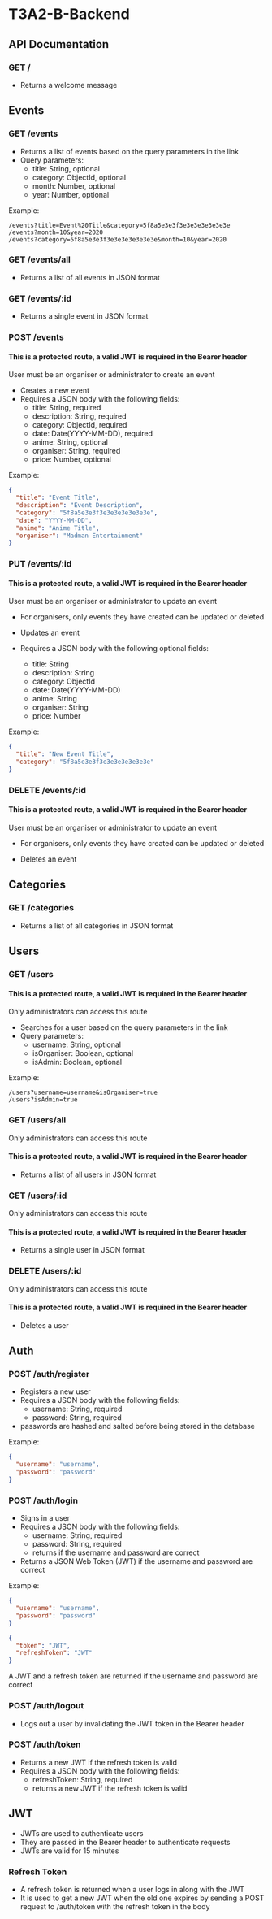 # T3A2-B-Backend

## API Documentation

### GET /
- Returns a welcome message

## Events

### GET /events

- Returns a list of events based on the query parameters in the link
- Query parameters:
  - title: String, optional
  - category: ObjectId, optional
  - month: Number, optional
  - year: Number, optional

Example:
```
/events?title=Event%20Title&category=5f8a5e3e3f3e3e3e3e3e3e3e
/events?month=10&year=2020
/events?category=5f8a5e3e3f3e3e3e3e3e3e3e&month=10&year=2020
```

### GET /events/all

- Returns a list of all events in JSON format

### GET /events/:id

- Returns a single event in JSON format

### POST /events

#### **This is a protected route, a valid JWT is required in the Bearer header**

User must be an organiser or administrator to create an event

- Creates a new event
- Requires a JSON body with the following fields:
  - title: String, required
  - description: String, required
  - category: ObjectId, required
  - date: Date(YYYY-MM-DD), required
  - anime: String, optional
  - organiser: String, required
  - price: Number, optional

Example:
```json
{
  "title": "Event Title",
  "description": "Event Description",
  "category": "5f8a5e3e3f3e3e3e3e3e3e3e",
  "date": "YYYY-MM-DD",
  "anime": "Anime Title",
  "organiser": "Madman Entertainment"
}
```

### PUT /events/:id

#### **This is a protected route, a valid JWT is required in the Bearer header**

User must be an organiser or administrator to update an event
- For organisers, only events they have created can be updated or deleted

- Updates an event

- Requires a JSON body with the following optional fields:
  - title: String
  - description: String
  - category: ObjectId
  - date: Date(YYYY-MM-DD)
  - anime: String
  - organiser: String
  - price: Number

Example:
```json
{
  "title": "New Event Title", 
  "category": "5f8a5e3e3f3e3e3e3e3e3e3e"
}
```

### DELETE /events/:id

#### **This is a protected route, a valid JWT is required in the Bearer header**

User must be an organiser or administrator to update an event
- For organisers, only events they have created can be updated or deleted

- Deletes an event

## Categories

### GET /categories

- Returns a list of all categories in JSON format

## Users

### GET /users

#### **This is a protected route, a valid JWT is required in the Bearer header**

Only administrators can access this route

- Searches for a user based on the query parameters in the link
- Query parameters:
  - username: String, optional
  - isOrganiser: Boolean, optional
  - isAdmin: Boolean, optional

Example:
```
/users?username=username&isOrganiser=true
/users?isAdmin=true
```

### GET /users/all

Only administrators can access this route

#### **This is a protected route, a valid JWT is required in the Bearer header**

- Returns a list of all users in JSON format

### GET /users/:id

Only administrators can access this route

#### **This is a protected route, a valid JWT is required in the Bearer header**

- Returns a single user in JSON format

### DELETE /users/:id

Only administrators can access this route

#### **This is a protected route, a valid JWT is required in the Bearer header**

- Deletes a user

## Auth

### POST /auth/register

- Registers a new user
- Requires a JSON body with the following fields:
  - username: String, required
  - password: String, required
- passwords are hashed and salted before being stored in the database

Example:
```json
{
  "username": "username",
  "password": "password"
}
```

### POST /auth/login

- Signs in a user
- Requires a JSON body with the following fields:
  - username: String, required
  - password: String, required
  - returns if the username and password are correct
- Returns a JSON Web Token (JWT) if the username and password are correct

Example:
```json
{
  "username": "username",
  "password": "password"
}
```

```json
{
  "token": "JWT",
  "refreshToken": "JWT"
}
```
A JWT and a refresh token are returned if the username and password are correct

### POST /auth/logout

- Logs out a user by invalidating the JWT token in the Bearer header

### POST /auth/token

- Returns a new JWT if the refresh token is valid
- Requires a JSON body with the following fields:
  - refreshToken: String, required
  - returns a new JWT if the refresh token is valid

## JWT 

- JWTs are used to authenticate users
- They are passed in the Bearer header to authenticate requests
- JWTs are valid for 15 minutes

### Refresh Token

- A refresh token is returned when a user logs in along with the JWT
- It is used to get a new JWT when the old one expires by sending a POST request to /auth/token with the refresh token in the body